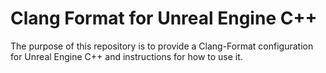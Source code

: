 # Clang Format for Unreal Engine C++
The purpose of this repository is to provide a Clang-Format configuration for Unreal Engine C++ and instructions for how to use it.
